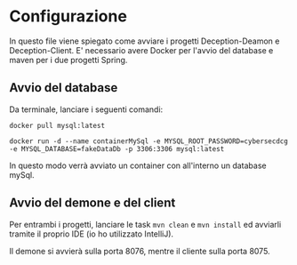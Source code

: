 # Configurazione

In questo file viene spiegato come avviare i progetti Deception-Deamon e Deception-Client. E' necessario avere Docker per l'avvio del database e maven per i due progetti Spring.


## Avvio del database
Da terminale, lanciare i seguenti comandi:

```docker pull mysql:latest```

```docker run -d --name containerMySql -e MYSQL_ROOT_PASSWORD=cybersecdcg -e MYSQL_DATABASE=fakeDataDb -p 3306:3306 mysql:latest```


In questo modo verrà avviato un container con all'interno un database mySql.


## Avvio del demone e del client

Per entrambi i progetti, lanciare le task ```mvn clean``` e ```mvn install``` ed avviarli tramite il proprio IDE (io ho utilizzato IntelliJ).

Il demone si avvierà sulla porta 8076, mentre il cliente sulla porta 8075. 
